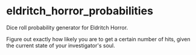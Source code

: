 eldritch_horror_probabilities
=============================

Dice roll probability generator for Eldritch Horror.

Figure out exactly how likely you are to get a certain number of hits, given the current state of your investigator's soul.
